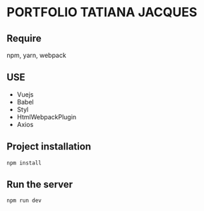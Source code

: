 PORTFOLIO TATIANA JACQUES
=


Require
-

npm, yarn, webpack


USE
-

- Vuejs
- Babel
- Styl
- HtmlWebpackPlugin
- Axios


Project installation
-


```
npm install
```


Run the server
-
```
npm run dev
```
